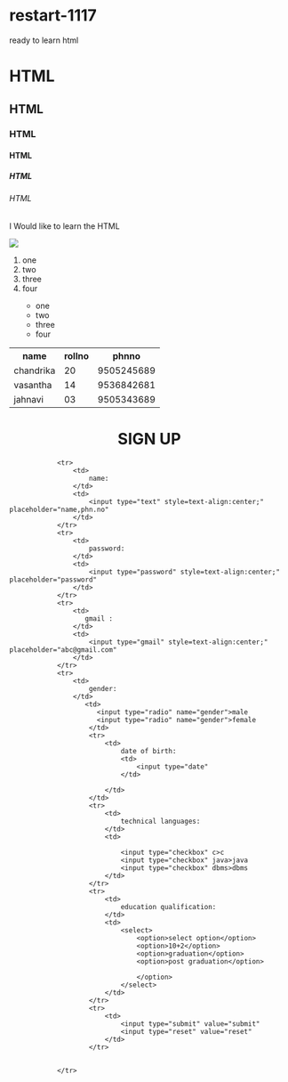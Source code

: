 # restart-1117
<html>
  <head>
    ready to learn html
  </head>
  <h1>HTML</h1>
  <h2>HTML</h2>
  <h3>HTML</h3>
  <h4>HTML</h4>
  <h5>HTML</h5>
  <h6>HTML</h6>
  <p> I Would like to learn the HTML</p>
  <img src="https://i.ytimg.com/vi/obUQL6MEzzs/maxresdefault.jpg"</img>
  <a href = "https://www.w3schools.com"></a>
  <ol>
    <li>one</li>
    <li>two</li>
    <li>three</li>
    <li>four</li>
    <ul>
    <li>one</li>
    <li>two</li>
    <li>three</li>
    <li>four</li>
    </ul>
  </ol>
  <table>
    <th> name </th>
    <th> rollno </th>
    <th> phnno</th>
    <tr>
      <td>chandrika</td>
      <td>20</td>
      <td>9505245689</td>
    </tr>
    <tr>
      <td>vasantha</td>
      <td>14</td>
      <td>9536842681</td>
       </tr>
       <tr>
         <td>jahnavi</td>
         <td>03</td>
         <td>9505343689</td>
       </tr>
   </table>

  
  <title>
                form
            </title>
            <h1 style=text-align:center > SIGN UP </h1>
            
                <tr>
                    <td>
                        name:
                    </td>
                    <td>
                        <input type="text" style=text-align:center;" placeholder="name,phn.no"
                    </td>
                </tr>
                <tr>
                    <td>
                        password:
                    </td>
                    <td>
                        <input type="password" style=text-align:center;" placeholder="password"
                    </td>
                </tr>
                <tr>
                    <td>
                       gmail :
                    </td>
                    <td>
                        <input type="gmail" style=text-align:center;" placeholder="abc@gmail.com"
                    </td>
                </tr>
                <tr>
                    <td>
                        gender:
                    </td>
                       <td>
                          <input type="radio" name="gender">male
                          <input type="radio" name="gender">female
                        </td>
                        <tr>
                            <td>
                                date of birth:
                                <td>
                                    <input type="date"
                                </td>

                            </td>
                        </td>
                        <tr>
                            <td>
                                technical languages:
                            </td>
                            <td>
                                
                                <input type="checkbox" c>c
                                <input type="checkbox" java>java
                                <input type="checkbox" dbms>dbms
                            </td>
                        </tr>
                        <tr>
                            <td>
                                education qualification:
                            </td>
                            <td>
                                <select>
                                    <option>select option</option>
                                    <option>10+2</option>
                                    <option>graduation</option>
                                    <option>post graduation</option>

                                    </option>
                                </select>
                            </td>
                        </tr>
                        <tr>
                            <td>
                                <input type="submit" value="submit"
                                <input type="reset" value="reset"
                            </td>
                        </tr>
                    

                </tr>

            
            
            
            
            
  
  
</html>
